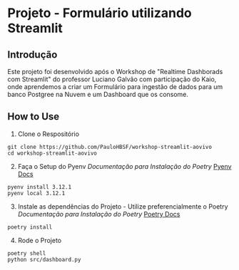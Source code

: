 # Projeto - Formulário utilizando Streamlit

## Introdução

Este projeto foi desenvolvido após o Workshop de "Realtime Dashborads com Streamlit" do professor Luciano Galvão com participação do Kaio, onde aprendemos a criar um Formulário para ingestão de dados para um banco Postgree na Nuvem e um Dashboard que os consome.

## How to Use

1. Clone o Respositório
```
git clone https://github.com/PauloHBSF/workshop-streamlit-aovivo
cd workshop-streamlit-aovivo
```

2. Faça o Setup do Pyenv
*Documentação para Instalação do Poetry*
[Pyenv Docs](*https://github.com/pyenv/pyenv?tab=readme-ov-file#installation*)
```
pyenv install 3.12.1
pyenv local 3.12.1
```

3. Instale as dependências do Projeto - Utilize preferencialmente o Poetry
*Documentação para Instalação do Poetry*
[Poetry Docs](*https://python-poetry.org/docs/*)
```
poetry install
```

4. Rode o Projeto
```
poetry shell
python src/dashboard.py
```